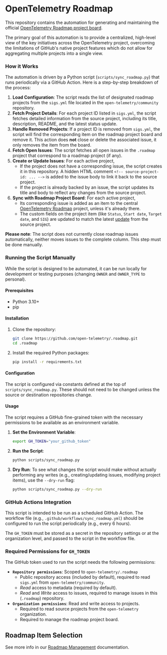 # OpenTelemetry Roadmap

This repository contains the automation for generating and maintaining the official [OpenTelemetry Roadmap project board](https://github.com/orgs/open-telemetry/projects/158).

The primary goal of this automation is to provide a centralized, high-level view of the key initiatives across the OpenTelemetry project, overcoming the limitations of GitHub's native project features which do not allow for aggregating multiple projects into a single view.

### How it Works

The automation is driven by a Python script (`scripts/sync_roadmap.py`) that runs periodically via a GitHub Action.
Here is a step-by-step breakdown of the process:

1. **Load Configuration**: The script reads the list of designated roadmap projects from the `sigs.yml` file located in the `open-telemetry/community` repository.
2. **Fetch Project Details**: For each project ID listed in `sigs.yml`, the script fetches detailed information from the source project, including its title, description, README, and the latest status update.
3. **Handle Removed Projects**: If a project ID is removed from `sigs.yml`, the script will find the corresponding item on the roadmap project board and remove it. This action does **not** close or delete the associated issue, it only removes the item from the board.
4. **Fetch Open Issues**: The script fetches all open issues in the `.roadmap` project that correspond to a roadmap project (if any).
5. **Create or Update Issues**: For each active project,
    *   If the project does not have a corresponding issue, the script creates it in this repository. A hidden HTML comment `<!-- source-project-id: ... -->` is added to the issue body to link it back to the source project.
    *   If the project is already backed by an issue, the script updates its title and body to reflect any changes from the source project.
6. **Sync with Roadmap Project Board**: For each active project,
    *   Its corresponding issue is added as an item to the central [OpenTelemetry Roadmap](https://github.com/orgs/open-telemetry/projects/158) project, unless it's already there.
    *   The custom fields on the project item (like `Status`, `Start date`, `Target date`, and `SIG`) are updated to match the latest [update](https://docs.github.com/en/issues/planning-and-tracking-with-projects/learning-about-projects/sharing-project-updates) from the source project.

**Please note**: The script does not currently close roadmap issues automatically, neither moves issues to the complete column. This step must be done manually.

### Running the Script Manually

While the script is designed to be automated, it can be run locally for development or testing purposes (changing `OWNER` and `OWNER_TYPE` to personal).

#### Prerequisites

*   Python 3.10+
*   pip

#### Installation

1.  Clone the repository:
    ```bash
    git clone https://github.com/open-telemetry/.roadmap.git
    cd .roadmap
    ```
2.  Install the required Python packages:
    ```bash
    pip install -r requirements.txt
    ```

#### Configuration

The script is configured via constants defined at the top of `scripts/sync_roadmap.py`.
These should not need to be changed unless the source or destination repositories change.

#### Usage

The script requires a GitHub fine-grained token with the necessary permissions to be available as an environment variable.

1.  **Set the Environment Variable**:
    ```bash
    export GH_TOKEN="your_github_token"
    ```
2.  **Run the Script**:
    ```bash
    python scripts/sync_roadmap.py
    ```
3.  **Dry Run**: To see what changes the script would make without actually performing any writes (e.g., creating/updating issues, modifying project items), use the `--dry-run` flag:
    ```bash
    python scripts/sync_roadmap.py --dry-run
    ```

### GitHub Actions Integration

This script is intended to be run as a scheduled GitHub Action. The workflow file (e.g., `.github/workflows/sync_roadmap.yml`) should be configured to run the script periodically (e.g., every 6 hours).

The `GH_TOKEN` must be stored as a secret in the repository settings or at the organization level, and passed to the script in the workflow file.

### Required Permissions for `GH_TOKEN`

The GitHub token used to run the script needs the following permissions:

* **`Repository permissions`**: Scoped to `open-telemetry/.roadmap`
    * Public repository access (included by default), required to read `sigs.yml` from `open-telemetry/community`.
    * _Read_ access to metadata (required by default).
    * _Read_ and _Write_ access to issues, required to manage issues in this (`.roadmap`) repository.
* **`Organization permissions`**: Read and write access to projects.
    * Required to read source projects from the `open-telemetry` organization.
    * Required to manage the roadmap project board.

## Roadmap Item Selection

See more info in our [Roadmap Management](https://github.com/open-telemetry/community/blob/main/roadmap-management.md) documentation.
